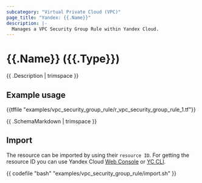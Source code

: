 ```yaml
---
subcategory: "Virtual Private Cloud (VPC)"
page_title: "Yandex: {{.Name}}"
description: |-
  Manages a VPC Security Group Rule within Yandex Cloud.
---
```


# {{.Name}} ({{.Type}})

{{ .Description | trimspace }}

## Example usage

{{tffile "examples/vpc_security_group_rule/r_vpc_security_group_rule_1.tf"}}

{{ .SchemaMarkdown | trimspace }}

## Import

The resource can be imported by using their `resource ID`. For getting the resource ID you can use Yandex Cloud [Web Console](https://console.yandex.cloud) or [YC CLI](https://yandex.cloud/docs/cli/quickstart).

{{ codefile "bash" "examples/vpc_security_group_rule/import.sh" }}
